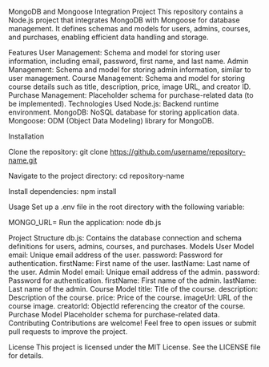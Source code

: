 MongoDB and Mongoose Integration Project
This repository contains a Node.js project that integrates MongoDB with Mongoose for database management. It defines schemas and models for users, admins, courses, and purchases, enabling efficient data handling and storage.

Features
User Management: Schema and model for storing user information, including email, password, first name, and last name.
Admin Management: Schema and model for storing admin information, similar to user management.
Course Management: Schema and model for storing course details such as title, description, price, image URL, and creator ID.
Purchase Management: Placeholder schema for purchase-related data (to be implemented).
Technologies Used
Node.js: Backend runtime environment.
MongoDB: NoSQL database for storing application data.
Mongoose: ODM (Object Data Modeling) library for MongoDB.

Installation

Clone the repository:
git clone https://github.com/username/repository-name.git

Navigate to the project directory:
cd repository-name

Install dependencies:
npm install

Usage
Set up a .env file in the root directory with the following variable:

MONGO_URL=<your-mongodb-connection-string>
Run the application:
node db.js

Project Structure
db.js: Contains the database connection and schema definitions for users, admins, courses, and purchases.
Models
User Model
email: Unique email address of the user.
password: Password for authentication.
firstName: First name of the user.
lastName: Last name of the user.
Admin Model
email: Unique email address of the admin.
password: Password for authentication.
firstName: First name of the admin.
lastName: Last name of the admin.
Course Model
title: Title of the course.
description: Description of the course.
price: Price of the course.
imageUrl: URL of the course image.
creatorId: ObjectId referencing the creator of the course.
Purchase Model
Placeholder schema for purchase-related data.
Contributing
Contributions are welcome! Feel free to open issues or submit pull requests to improve the project.

License
This project is licensed under the MIT License. See the LICENSE file for details.
